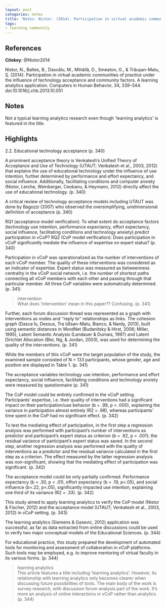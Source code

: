 ```yaml
---
layout: post
categories: notes
title: 'Notes: Nistor. (2014). Participation in virtual academic communities of practice'
tags:
- learning community
---
```


## References

**Citekey**: @Nistor2014

Nistor, N., Baltes, B., Dascălu, M., Mihăilă, D., Smeaton, G., & Trăuşan-Matu, Ş. (2014). Participation in virtual academic communities of practice under the influence of technology acceptance and community factors. A learning analytics application. Computers in Human Behavior, 34, 339–344. doi:10.1016/j.chb.2013.10.051

## Notes

Not a typical learning analytics research even though 'learning analytics' is featured in the title.

## Highlights


2.2. Educational technology acceptance (p. 340)

A prominent acceptance theory is Venkatesh’s Unified Theory of Acceptance and Use of Technology (UTAUT; Venkatesh et al., 2003, 2012) that explains the use of educational technology under the influence of use intention, further determined by performance and effort expectancy, and social influence. Additionally, facilitating conditions and computer anxiety (Nistor, Lerche, Weinberger, Ceobanu, & Heymann, 2012) directly affect the use of educational technology. (p. 340)

A critical review of technology acceptance models including UTAUT was done by Bagozzi (2007) who observed the oversimplifying, unidimensional definition of acceptance (p. 340)

RQ1 (acceptance model verification): To what extent do acceptance factors (technology use intention, performance expectancy, effort expectancy, social influence, facilitating conditions and technology anxiety) predict participation in vCoP? RQ2 (CoP model verification): Does participation in vCoP significantly mediate the influence of expertise on expert status? (p. 340)

Participation in vCoP was operationalized as the number of interventions of each vCoP member. The quality of these interventions was considered as an indicator of expertise. Expert status was measured as betweenness centrality in the vCoP social network, i.e. the number of shortest paths connecting all vCoP members with each other and passing through that particular member. All three CoP variables were automatically determined. (p. 341)

> intervention  
 What does ‘intervention’ mean in this paper?? Confusing. (p. 341)

Further, each forum discussion thread was represented as a graph with interventions as nodes and ‘‘reply to’’ relationships as links. The cohesion graph (Dasca ̆lu, Dessus, Tra ̆ußsan-Matu, Bianco, & Nardy, 2013), built using semantic distances in WordNet (Budanitsky & Hirst, 2006; Miller, 1995), Latent Semantic Analysis (Landauer & Dumais, 1997) and Latent Dirichlet Allocation (Blei, Ng, & Jordan, 2003), was used for determining the quality of the interventions. (p. 341)

While the members of this vCoP were the target population of the study, the examined sample consisted of N = 133 participants, whose gender, age and position are displayed in Table 1. (p. 341)

The acceptance variables technology use intention, performance and effort expectancy, social influence, facilitating conditions and technology anxiety were measured by questionnaire (p. 341)

The CoP model could be entirely confirmed in the vCoP setting. Participants’ expertise, i.e. their quality of interventions had a significant impact on their participation/use behavior (b = .99, p < .000), explaining the variance in participation almost entirely (R2 = .98), whereas participants’ time spent in the CoP had no significant effect. (p. 342)

To test the mediating effect of participation, in the first step a regression analysis was performed with participant’s number of interventions as predictor and participant’s expert status as criterion (b = .92, p < .001); the residual variance of participant’s expert status was saved. In the second step, another regression analysis was performed with the quality of interventions as a predictor and the residual variance calculated in the first step as a criterion. The effect measured by the latter regression analysis was non-significant, showing that the mediating effect of participation was significant. (p. 342)

The acceptance model could be only partially confirmed. Performance expectancy (b = .30, p < .01), effort expectancy (b = .19, p<.05), and social influence (b=.22, p<.05), significantly impacted use intention, explaining one third of its variance (R2 = .33). (p. 342)

This study aimed to apply learning analytics to verify the CoP model (Nistor & Fischer, 2012) and the acceptance model (UTAUT; Venkatesh et al., 2003, 2012) in vCoP setting. (p. 343)

The learning analytics (Siemens & Gasevic, 2012) application was successful, as far as data extracted from online discussions could be used to verify two major conceptual models of the Educational Sciences. (p. 344)

For educational practice, this study prepared the development of automated tools for monitoring and assessment of collaboration in vCoP platforms. Such tools may be employed, e.g. to improve mentoring of virtual faculty in its various forms. (p. 344)

> learning analytics  
 This article features a title including ‘learning analytics’. However, its relationship with learning analytics only becomes clearer when discussing future possibilities of tools. The main body of the work is survey research, with discussion forum analysis part of the work. It’s more an analysis of online interactions in vCoP rather than analytics. (p. 344)
